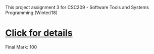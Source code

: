 This project assignment 3 for CSC209 - Software Tools and Systems Programming (Winter/18)
# [Click for details](https://archive.is/seMGv)
Final Mark: 100
